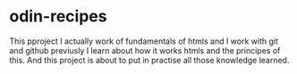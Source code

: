 # odin-recipes
This pproject I actually work of fundamentals of htmls and I work with git and github previusly
I learn about how it works htmls and the principes of this.
And this project is about to put in practise all those knowledge learned. 